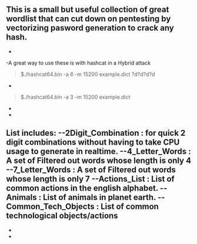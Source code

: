 This is a small but useful collection of great wordlist that can cut down on pentesting by vectorizing pasword generation to crack any hash. 
-
-
-A great way to use these is with hashcat in a Hybrid attack 
>$./hashcat64.bin -a 6 -m 15200 example.dict ?d?d?d?d
-
>$./hashcat64.bin -a 3 -m 15200 example.dict 
-
-
List includes:
--2Digit_Combination : for quick 2 digit combinations without having to take CPU usage to generate in realtime.
--4_Letter_Words : A set of Filtered out words whose length is only 4
--7_Letter_Words : A set of Filtered out words whose length is only 7
--Actions_List :  List of common actions in the english alphabet.
--Animals : List of animals in planet earth.
--Common_Tech_Objects : List of common technological objects/actions 
-
-
-
